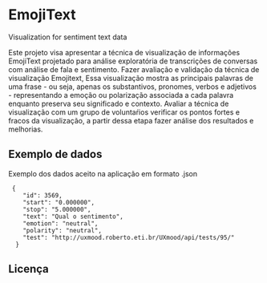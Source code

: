 # EmojiText
Visualization for sentiment text data

Este projeto visa apresentar a técnica de visualização de informações EmojiText projetado para análise exploratória de transcrições de conversas com análise de fala e sentimento. Fazer avaliação e validação da técnica de visualização Emojitext, Essa visualização mostra as principais palavras de uma frase - ou seja, apenas os substantivos, pronomes, verbos e adjetivos - representando a emoção ou polarização associada a cada palavra enquanto preserva seu significado e contexto. Avaliar a técnica de visualização com um grupo de voluntaŕios verificar os pontos fortes e fracos da visualização, a partir dessa etapa fazer análise dos resultados e  melhorias.

## Exemplo de dados  

Exemplo dos dados aceito na aplicação em formato .json

```
 {
    "id": 3569,
    "start": "0.000000",
    "stop": "5.000000",
    "text": "Qual o sentimento",
    "emotion": "neutral",
    "polarity": "neutral",
    "test": "http://uxmood.roberto.eti.br/UXmood/api/tests/95/"
  }
```

## Licença
